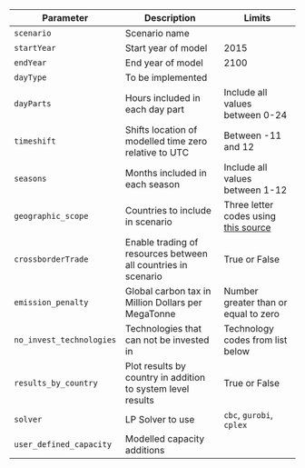 | Parameter  | Description | Limits |
|------------|-------------|--------|
| `scenario` | Scenario name |     |
| `startYear` | Start year of model | 2015 |
| `endYear`| End year of model | 2100 |
| `dayType`| To be implemented  |   |
| `dayParts` | Hours included in each day part | Include all values between 0-24 |
| `timeshift` | Shifts location of modelled time zero relative to UTC | Between -11 and 12 |
| `seasons` | Months included in each season | Include all values between 1-12 |
| `geographic_scope` | Countries to include in scenario | Three letter codes using [this source](https://en.wikipedia.org/wiki/ISO_3166-1_alpha-3) |
| `crossborderTrade` | Enable trading of resources between all countries in scenario | True or False |
| `emission_penalty` | Global carbon tax in Million Dollars per MegaTonne | Number greater than or equal to zero |
| `no_invest_technologies` | Technologies that can not be invested in | Technology codes from list below |
| `results_by_country` | Plot results by country in addition to system level results | True or False |
| `solver` | LP Solver to use | `cbc`, `gurobi`, `cplex` |
| `user_defined_capacity` | Modelled capacity additions |  |

